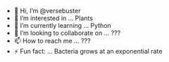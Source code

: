 - 👋 Hi, I’m @versebuster
- 👀 I’m interested in ... Plants
- 🌱 I’m currently learning ... Python
- 💞️ I’m looking to collaborate on ... ???
- 📫 How to reach me ... ???
- ⚡ Fun fact: ... Bacteria grows at an exponential  rate

<!---
versebuster/versebuster is a ✨ special ✨ repository because its `README.md` (this file) appears on your GitHub profile.
You can click the Preview link to take a look at your changes.
--->
